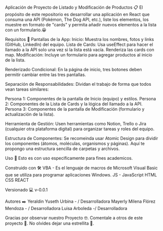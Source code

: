 
Aplicación de Proyecto de Listado y Modificación de Productos 📋
El propósito de este repositorio es desarrollar una aplicación en React que consuma una API (Pokémon, The Dog API, etc.), liste los elementos, los muestre en formato de "cards" y permita añadir nuevos elementos a la lista con un formulario.😀



Requisitos 📄
Pantallas de la App:
Inicio: Muestra los nombres, fotos y links (GitHub, LinkedIn) del equipo.
Lista de Cards: Usa useEffect para hacer el llamado a la API solo una vez si la lista está vacía. Renderiza las cards con map.
Modificación: Incluye un formulario para agregar productos al inicio de la lista.

Renderizado Condicional:
En la página de inicio, tres botones deben permitir cambiar entre las tres pantallas.

Separación de Responsabilidades:
Dividan el trabajo de forma que todos vean tareas similares:

Persona 1: Componentes de la pantalla de Inicio (equipo) y estilos.
Persona 2: Componentes de la Lista de Cards y la lógica del llamado a la API.
Persona 3: Componentes de la pantalla de Modificación (formulario y actualización de la lista).

Herramienta de Gestión:
Usen herramientas como Notion, Trello o Jira (cualquier otra plataforma digital) para organizar tareas y roles del equipo.

Estructura de Componentes:
Se recomeinda usar Atomic Design para dividir los componentes (átomos, moléculas, organismos y páginas). Aquí te propongo una estructura sencilla de carpetas y archivos.


Uso 💪
Esto es con uso especificamente para fines academicos. 

Construido con 🛠️
VBA - Es el lenguaje de macros de Microsoft Visual Basic que se utiliza para programar aplicaciones Windows.
JS - JavaScript
HTML
CSS
REACT



Versionado 💻
v-0.0.1

Autores ✒️
Yeraldin Yuseth Urbina - / Desarrolladora
Mayerly Milena Flórez Mendoza - / Desarrolladora
Luisa Arboleda -/ Desarrolladora


Gracias por observar nuestro Proyecto 🤓.
Comentale a otros de este proyecto 📢.
No olvides dejar una estrellita 🌟.